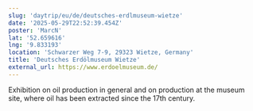 ```yaml
---
slug: 'daytrip/eu/de/deutsches-erdlmuseum-wietze'
date: '2025-05-29T22:52:39.454Z'
poster: 'MarcN'
lat: '52.659616'
lng: '9.833193'
location: 'Schwarzer Weg 7-9, 29323 Wietze, Germany'
title: 'Deutsches Erdölmuseum Wietze'
external_url: https://www.erdoelmuseum.de/
---
```

Exhibition on oil production in general and on production at the museum site, where oil has been extracted since the 17th century. 